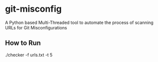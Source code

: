 # git-misconfig
A Python based Multi-Threaded tool to automate the process of scanning URLs for Git Misconfigurations

## How to Run
./checker -f urls.txt -t 5
